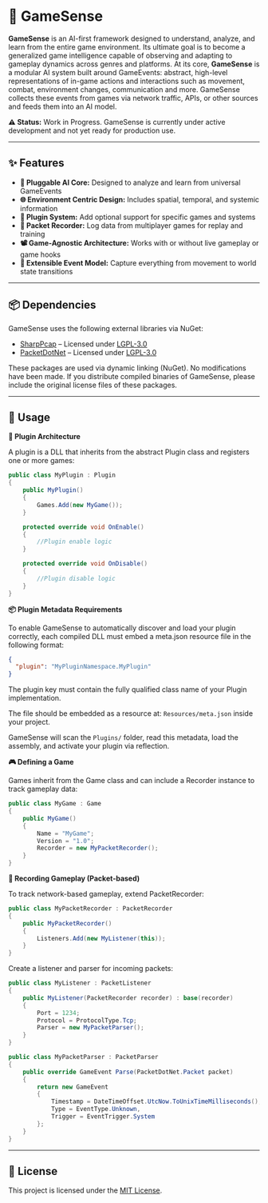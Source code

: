 # 🧠 GameSense

**GameSense** is an AI-first framework designed to understand, analyze, and learn from the entire game environment.
Its ultimate goal is to become a generalized game intelligence capable of observing and adapting to gameplay dynamics across genres and platforms.
At its core, **GameSense** is a modular AI system built around GameEvents: abstract, high-level representations of in-game actions and interactions such as movement, combat, environment changes, communication and more.
GameSense collects these events from games via network traffic, APIs, or other sources and feeds them into an AI model.

**⚠️ Status:** Work in Progress.
GameSense is currently under active development and not yet ready for production use.

---

## ✨ Features

- **🧠 Pluggable AI Core:** Designed to analyze and learn from universal GameEvents
- **🌐 Environment Centric Design:** Includes spatial, temporal, and systemic information
- **🔌 Plugin System:** Add optional support for specific games and systems
- **📡 Packet Recorder:** Log data from multiplayer games for replay and training
- **📽️ Game-Agnostic Architecture:** Works with or without live gameplay or game hooks
- **🧱 Extensible Event Model:** Capture everything from movement to world state transitions

---

## 📦 Dependencies

GameSense uses the following external libraries via NuGet:

- [SharpPcap](https://github.com/chmorgan/sharppcap) – Licensed under [LGPL-3.0](https://www.gnu.org/licenses/lgpl-3.0.html)
- [PacketDotNet](https://github.com/chmorgan/packetnet) – Licensed under [LGPL-3.0](https://www.gnu.org/licenses/lgpl-3.0.html)

These packages are used via dynamic linking (NuGet). No modifications have been made.
If you distribute compiled binaries of GameSense, please include the original license files of these packages.

---

## 🔧 Usage

**🧩 Plugin Architecture**

A plugin is a DLL that inherits from the abstract Plugin class and registers one or more games:

```C#
public class MyPlugin : Plugin
{
    public MyPlugin() 
    {
        Games.Add(new MyGame());
    }

    protected override void OnEnable()
    {
        //Plugin enable logic
    }

    protected override void OnDisable()
    {
        //Plugin disable logic
    }
}
```

**📦 Plugin Metadata Requirements**

To enable GameSense to automatically discover and load your plugin correctly, each compiled DLL must embed a meta.json resource file in the following format:

```json
{
  "plugin": "MyPluginNamespace.MyPlugin"
}
```

The plugin key must contain the fully qualified class name of your Plugin implementation.

The file should be embedded as a resource at:
``Resources/meta.json`` inside your project.

GameSense will scan the ``Plugins/`` folder, read this metadata, load the assembly, and activate your plugin via reflection.

**🎮 Defining a Game**

Games inherit from the Game class and can include a Recorder instance to track gameplay data:

```C#
public class MyGame : Game
{
    public MyGame()
    {
        Name = "MyGame";
        Version = "1.0";
        Recorder = new MyPacketRecorder();
    }
}
```

**🎥 Recording Gameplay (Packet-based)**

To track network-based gameplay, extend PacketRecorder:

```C#
public class MyPacketRecorder : PacketRecorder
{
    public MyPacketRecorder()
    {
        Listeners.Add(new MyListener(this));
    }
}
```

Create a listener and parser for incoming packets:

```C#
public class MyListener : PacketListener
{
    public MyListener(PacketRecorder recorder) : base(recorder)
    {
        Port = 1234;
        Protocol = ProtocolType.Tcp;
        Parser = new MyPacketParser();
    }
}
```

```C#
public class MyPacketParser : PacketParser
{
    public override GameEvent Parse(PacketDotNet.Packet packet)
    {
        return new GameEvent
        {
            Timestamp = DateTimeOffset.UtcNow.ToUnixTimeMilliseconds(),
            Type = EventType.Unknown,
            Trigger = EventTrigger.System
        };
    }
}
```

---

## 📄 License

This project is licensed under the [MIT License](./LICENSE).
